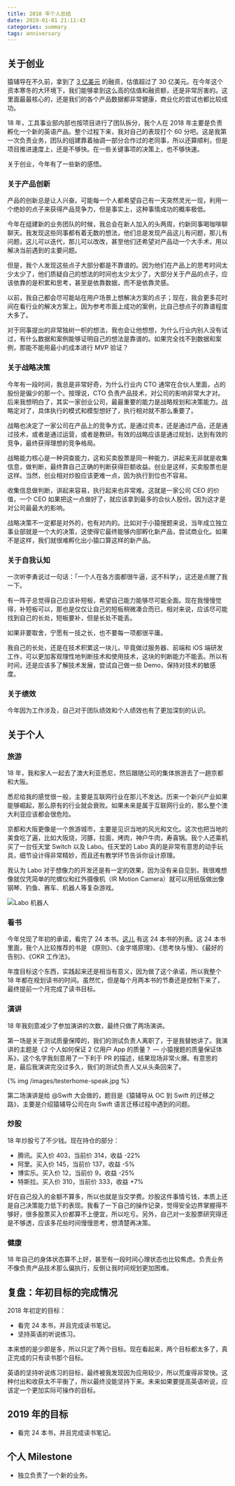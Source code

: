 ```yaml
---
title: 2018 年个人总结
date: 2019-01-01 21:11:43
categories: summary
tags: anniversary
---
```


## 关于创业

猿辅导在不久前，拿到了 [3 亿美元](https://36kr.com/p/5168892.html) 的融资，估值超过了 30 亿美元。在今年这个资本寒冬的大环境下，我们能够拿到这么高的估值和融资额，还是非常厉害的。这里面最最核心的，还是我们的各个产品数据都非常健康，商业化的尝试也都比较成功。

18 年，工具事业部内部也按项目进行了团队拆分，我个人在 2018 年主要是负责孵化一个新的英语产品。整个过程下来，我对自己的表现打个 60 分吧。这是我第一次负责业务，团队的组建靠着抽调一部分合作过的老同事，所以还算顺利，但是项目推进速度上，还是不够快。在一些关键事项的决策上，也不够快速。

关于创业，今年有了一些新的感悟。

### 关于产品创新

产品的创新总是让人兴奋。可能每一个人都希望自己有一天突然灵光一现，利用一个绝妙的点子来获得产品竞争力，但是事实上，这种事情成功的概率极低。

今年在组建新的业务团队的时候，我总会在新人加入的头两周，约新同事喝咖啡聊聊天。我发现这些同事都有着无数的想法，他们总是发现产品这儿有问题，那儿有问题，这儿可以迭代，那儿可以改改，甚至他们还希望对产品动一个大手术，用以解决当前遇到的主要问题。

但是，我个人发现这些点子大部分都是不靠谱的。因为他们在产品上的思考时间太少太少了，他们质疑自己的想法的时间也太少太少了，大部分关于产品的点子，应该依靠的是积累和思考，甚至是依靠数据，而不是依靠灵感。

以前，我自己都会尽可能站在用户场景上想解决方案的点子；现在，我会更多花时间在看行业的解决方案上。因为参考市面上成功的案例，比自己想点子的靠谱程度大多了。

对于同事提出的非常独树一帜的想法，我也会让他想想，为什么行业内别人没有试过，有什么数据和案例能够证明自己的想法是靠谱的。如果完全找不到数据和案例，那能不能用最小的成本进行 MVP 验证？

### 关于战略决策

今年有一段时间，我总是非常好奇，为什么行业内 CTO 通常在合伙人里面，占的股份是偏少的那一个。按理说，CTO 负责产品技术，对公司的影响非常大才对。后来我想明白了，其实一家创业公司，最最重要的能力是战略规划和决策能力。战略定对了，具体执行的模式和模型想好了，执行相对就不那么重要了。

战略也决定了一家公司在产品上的竞争方式，是通过资本，还是通过产品，还是通过技术，或者是通过运营，或者是教研。有效的战略应该是通过规划，达到有效的竞争，最终获得理想的竞争格局。

战略能力核心是一种洞查能力，这和买卖股票是同一种能力，讲起来无非就是收集信息，做判断，最终靠自己正确的判断获得巨额收益。创业是这样，买卖股票也是这样。当然，创业相对炒股应该更难一点，因为执行到位也不容易。

收集信息做判断，讲起来容易，执行起来也非常难。这就是一家公司 CEO 的价值，一个 CEO 如果把这一点做好了，就应该拿到最多的合伙人股份。因为这才是对公司最最大的影响。

战略决策不一定都是对外的，也有对内的。比如对于小猿搜题来说，当年成立独立事业部就是一个大的决策，这使得它最终能够内部孵化新产品，尝试商业化。如果不是这样，我们就很难孵化出小猿口算这样的新产品。

### 关于自我认知

一次听李勇说过一句话：「一个人在各方面都很牛逼，这不科学」，这还是点醒了我一下。

有一阵子总觉得自己应该补短板，希望自己能力能够尽可能全面。现在我慢慢觉得，补短板可以，那也是仅仅让自己的短板稍微凑合而已，相对来说，应该尽可能找到自己的长处，短板要补，但是长处不能丢。

如果非要取舍，宁愿有一技之长，也不要每一项都很平庸。

我自己的长处，还是在技术积累这一块儿，毕竟做过服务器、前端和 iOS 端研发工作，可以更加客观理性地判断技术和使用技术，这块的判断能力不能丢。所以有时间，还是应该多了解技术发展，尝试自己做一些 Demo，保持对技术的敏感度。

### 关于绩效

今年因为工作涉及，自己对于团队绩效和个人绩效也有了更加深刻的认识。

## 关于个人

### 旅游

18 年，我和家人一起去了澳大利亚悉尼，然后跟随公司的集体旅游去了一趟京都和大阪。

悉尼给我的感觉很一般，主要是互联网行业在那儿不发达。历来一个新兴产业如果能够崛起，那么原有的行业就会衰败。如果未来是属于互联网行业的，那么整个澳大利亚应该都会很危险。

京都和大阪更像是一个旅游城市，主要是见识当地的风光和文化。这次也把当地的美食吃了遍，比如大阪烧，河豚，拉面，烤肉，神户牛肉，寿喜锅。我个人还乘机买了一台任天堂 Switch 以及 Labo。任天堂的 Labo 真的是非常有意思的动手玩具，细节设计得非常精妙，而且还有教学环节告诉你设计原理。

我认为 Labo 对于想像力的开发还是有一定的效果，因为没有亲自见到，我很难想像就仅凭简单的陀螺仪和红外摄像机（IR Motion Camera）就可以用纸版做出像钢琴、钓鱼、赛车、机器人等复杂游戏。

![Labo 机器人](https://inews.gtimg.com/newsapp_match/0/2734014158/0)

### 看书

今年兑现了年初的承诺，看完了 24 本书。[这儿](https://mp.weixin.qq.com/s?__biz=MjM5NTIyNTUyMQ==&mid=2709545985&idx=1&sn=7e238f831b0120df8daf476d837e0ab0&chksm=828f0edfb5f887c9b27977a8b42d1e55ed19c925a6a98775afb8d215d986c477cf0429c98685&token=1939069024&lang=zh_CN#rd) 有这 24 本书的列表。这 24 本书里面，我个人比较推荐的书是 《原则》、《金字塔原理》、《思考快与慢》、《最好的告别》、《OKR 工作法》。

年度目标这个东西，实践起来还是相当有意义，因为做了这个承诺，所以我整个 18 年都在规划读书的时间。虽然忙，但是每个月两本书的节奏还是控制下来了，最终提前一个月完成了读书目标。

### 演讲

18 年我刻意减少了参加演讲的次数，最终只做了两场演讲。

第一场是关于测试质量保障的，我们的测试负责人离职了，于是我替她讲了。我演讲的主题是《2 个人如何保证 2 亿用户 App 的质量？ — 小猿搜题的质量保证体系》，这个名字我刻意用了一下利于 PR 的描述，结果现场非常火爆。有意思的是，最后我演讲完没过多久，我们的测试负责人又从头条回来了。

{% img /images/testerhome-speak.jpg %}

第二场演讲是给 @Swift 大会做的，题目是《猿辅导从 OC 到 Swift 的迁移之路》，主要是介绍猿辅导公司在向 Swift 语言迁移过程中遇到的问题。

### 炒股

18 年炒股亏了不少钱。现在持仓的部分：

 - 腾讯。买入价 403，当前价 314，收益 -22%
 - 阿里。买入价 145，当前价 137，收益 -5%
 - 博实乐。买入价 12，当前价 9，收益 -25%
 - 特斯拉。买入价 310，当前价 333，收益 +7%

好在自己投入的金额不算多，所以也就是当交学费。炒股这件事情亏钱，本质上还是自己决策能力低下的表现。我看了一下自己的操作记录，觉得安全边界掌握得不够好，很多股票买入价都算不上便宜，所以吃亏。另外，自己对一支股票研究得还是不够透，应该多花些时间慢慢思考，想清楚再决策。

### 健康

18 年自己的身体状态算不上好，甚至有一段时间心理状态也比较焦虑。负责业务不像负责产品技术那么偏执行，反倒让我时间规划更加困难。

## 复盘：年初目标的完成情况

2018 年初定的目标：

 - 看完 24 本书，并且完成读书笔记。
 - 坚持英语的听说练习。

本来想的是少即是多，所以只定了两个目标。现在看起来，两个目标都太多了，真正完成的只有读书那个目标。

英语的坚持听说练习的目标，最终被我发现因为应用较少，所以荒废得非常快。这种付出和收获太不平衡了，所以最终没能坚持下来。未来如果要提高英语听说，应该定一个更加实际可操作的目标。

## 2019 年的目标

 - 看完 24 本书，并且完成读书笔记。

## 个人 Milestone

 * 独立负责了一个新的业务。
